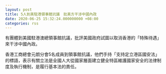 ```yaml
---
layout: post
title: 5人到美駐港領事館抗議　批美方干涉中國內政
date: 2020-06-25 15:32:24.000000000 +08:00
categories: rss
---
```


有團體到美國駐港澳總領事館抗議，批評美國政府試圖以取消香港的「特殊待遇」來干涉中國內政。

香港工商總會元朗分會5名成員到領事館抗議，他們手持「支持定立港區國安法」的標語，表示有關立法是全國人大從國家層面建立健全特區維護國家安全的法律制度及執行機制，是履行基本法的責任。
